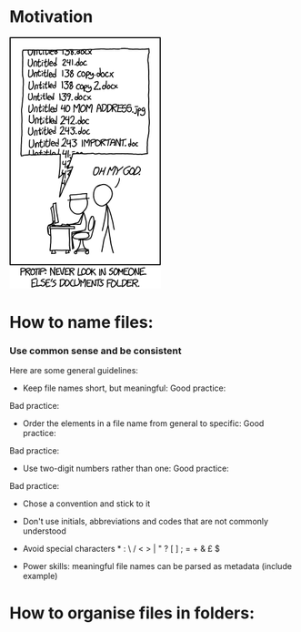# Motivation

![motivation](https://github.com/tavareshugo/slcu_r_course/blob/master/module01_data_and_files/xkcd_documents.png)

# How to name files:

### Use common sense and be consistent
Here are some general guidelines:

- Keep file names short, but meaningful:
Good practice:

Bad practice:

- Order the elements in a file name from general to specific:
Good practice:

Bad practice:

- Use two-digit numbers rather than one:
Good practice:

Bad practice:

- Chose a convention and stick to it

- Don't use initials, abbreviations and codes that are not commonly understood

- Avoid special characters  * : \ / < > | " ? [ ] ; = + & £ $

- Power skills: meaningful file names can be parsed as metadata
(include example)

# How to organise files in folders:
